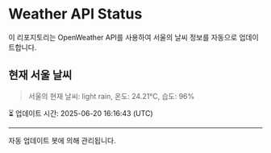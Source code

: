 
# Weather API Status

이 리포지토리는 OpenWeather API를 사용하여 서울의 날씨 정보를 자동으로 업데이트합니다.

## 현재 서울 날씨
> 서울의 현재 날씨: light rain, 온도: 24.21°C, 습도: 96%

⏳ 업데이트 시간: 2025-06-20 16:16:43 (UTC)

---
자동 업데이트 봇에 의해 관리됩니다.
